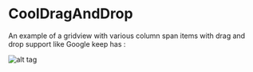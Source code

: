 CoolDragAndDrop
===============

An example of a gridview with various column span items with drag and drop support like Google keep has :

![alt tag](https://drive.google.com/uc?export=download&id=0B4jPPQOZ8N-MOTdHR2ZPc1dXS1E)
